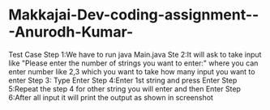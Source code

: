 # Makkajai-Dev-coding-assignment---Anurodh-Kumar-
Test Case
Step 1:We have to run java Main.java
Ste 2:It will ask to take input like "Please enter the number of strings you want to enter:" where you can enter number like 2,3 which you want to take how many input you want to enter
Step 3: Type Enter
Step 4:Enter 1st string and press Enter
Step 5:Repeat the step 4 for other string you will enter and then Enter
Step 6:After all input it will print the output as shown in screenshot
